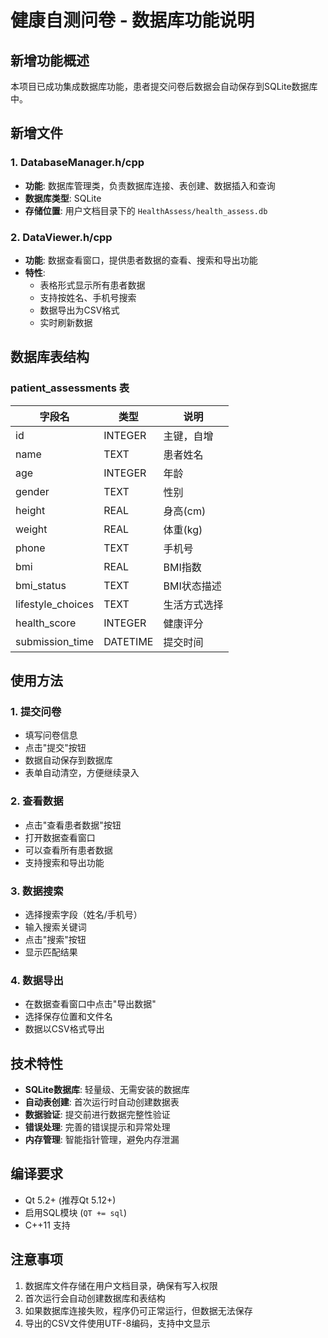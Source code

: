 # 健康自测问卷 - 数据库功能说明

## 新增功能概述

本项目已成功集成数据库功能，患者提交问卷后数据会自动保存到SQLite数据库中。

## 新增文件

### 1. DatabaseManager.h/cpp
- **功能**: 数据库管理类，负责数据库连接、表创建、数据插入和查询
- **数据库类型**: SQLite
- **存储位置**: 用户文档目录下的 `HealthAssess/health_assess.db`

### 2. DataViewer.h/cpp
- **功能**: 数据查看窗口，提供患者数据的查看、搜索和导出功能
- **特性**: 
  - 表格形式显示所有患者数据
  - 支持按姓名、手机号搜索
  - 数据导出为CSV格式
  - 实时刷新数据

## 数据库表结构

### patient_assessments 表
| 字段名 | 类型 | 说明 |
|--------|------|------|
| id | INTEGER | 主键，自增 |
| name | TEXT | 患者姓名 |
| age | INTEGER | 年龄 |
| gender | TEXT | 性别 |
| height | REAL | 身高(cm) |
| weight | REAL | 体重(kg) |
| phone | TEXT | 手机号 |
| bmi | REAL | BMI指数 |
| bmi_status | TEXT | BMI状态描述 |
| lifestyle_choices | TEXT | 生活方式选择 |
| health_score | INTEGER | 健康评分 |
| submission_time | DATETIME | 提交时间 |

## 使用方法

### 1. 提交问卷
- 填写问卷信息
- 点击"提交"按钮
- 数据自动保存到数据库
- 表单自动清空，方便继续录入

### 2. 查看数据
- 点击"查看患者数据"按钮
- 打开数据查看窗口
- 可以查看所有患者数据
- 支持搜索和导出功能

### 3. 数据搜索
- 选择搜索字段（姓名/手机号）
- 输入搜索关键词
- 点击"搜索"按钮
- 显示匹配结果

### 4. 数据导出
- 在数据查看窗口中点击"导出数据"
- 选择保存位置和文件名
- 数据以CSV格式导出

## 技术特性

- **SQLite数据库**: 轻量级、无需安装的数据库
- **自动表创建**: 首次运行时自动创建数据表
- **数据验证**: 提交前进行数据完整性验证
- **错误处理**: 完善的错误提示和异常处理
- **内存管理**: 智能指针管理，避免内存泄漏

## 编译要求

- Qt 5.2+ (推荐Qt 5.12+)
- 启用SQL模块 (`QT += sql`)
- C++11 支持

## 注意事项

1. 数据库文件存储在用户文档目录，确保有写入权限
2. 首次运行会自动创建数据库和表结构
3. 如果数据库连接失败，程序仍可正常运行，但数据无法保存
4. 导出的CSV文件使用UTF-8编码，支持中文显示

